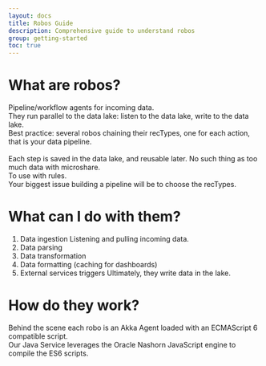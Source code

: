 ```yaml
---
layout: docs
title: Robos Guide
description: Comprehensive guide to understand robos
group: getting-started
toc: true
---
```


# What are robos?
Pipeline/workflow agents for incoming data.  
They run parallel to the data lake: listen to the data lake, write to the data lake.  
Best practice: several robos chaining their recTypes, one for each action, that is your data pipeline.  
<Example plus drawing here>  
Each step is saved in the data lake, and reusable later. No such thing as too much data with microshare.  
To use with rules.  
Your biggest issue building a pipeline will be to choose the recTypes.  

# What can I do with them?
1. Data ingestion
Listening and pulling incoming data.  
2. Data parsing
3. Data transformation
4. Data formatting (caching for dashboards)
5. External services triggers
Ultimately, they write data in the lake. 

# How do they work?
Behind the scene each robo is an Akka Agent loaded with an ECMAScript 6 compatible script.  
Our Java Service leverages the Oracle Nashorn JavaScript engine to compile the ES6 scripts.
